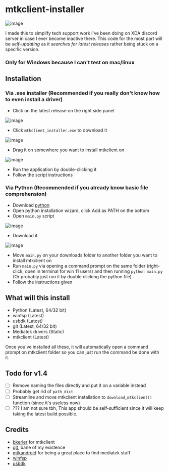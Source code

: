 # mtkclient-installer

![image](https://github.com/user-attachments/assets/0038bba5-4f5e-449a-9a07-acf41c4abdc7)

I made this to simplify tech support work I've been doing on XDA discord server in case I ever become inactive there. This code for the most part will be *self-updating* as it _searches for latest releases_ rather being stuck on a specific version.
### Only for Windows because I can't test on mac/linux

## Installation
### Via .exe installer (Recommended if you really don't know how to even install a driver)
- Click on the latest release on the right side panel
  
![image](https://github.com/user-attachments/assets/8e0b3d99-8850-4a09-b2aa-aa1b4167e14d)
- Click `mtkclient_installer.exe` to download it

![image](https://github.com/user-attachments/assets/b48af167-1a88-46f2-8778-c11fba0c32e7)
- Drag it on somewhere you want to install mtkclient on

![image](https://github.com/user-attachments/assets/b27614fb-4ad4-4e02-a72d-72a4c20805b0)
- Run the application by double-clicking it
- Follow the script instructions

### Via Python (Recommended if you already know basic file comprehension)
- Download [python](https://www.python.org/)
- Open python installation wizard, click Add as PATH on the bottom
- Open `main.py` script

![image](https://github.com/user-attachments/assets/541b04c3-0535-460b-9e6b-44b63036c0b8)
- Download it

![image](https://github.com/user-attachments/assets/ecb86a9f-af4c-45fa-8f44-ad5756cf0f71)
- Move `main.py` on your downloads folder to another folder you want to install mtkclient on
- Run `main.py` via opening a command prompt on the same folder (right-click, open in terminal for win 11 users) and then running `python main.py` (Or probably just run it by double clicking the python file)
- Follow the instructions given

## What will this install
- Python (Latest, 64/32 bit)
- winfsp (Latest)
- usbdk (Latest)
- git (Latest, 64/32 bit)
- Mediatek drivers (Static)
- mtkclient (Latest)

Once you've installed all these, it will automatically open a command prompt on mtkclient folder so you can just run the command be done with it.

## Todo for v1.4
- [ ] Remove naming the files directly and put it on a variable instead
- [ ] Probably get rid of `path_dict`
- [ ] Streamline and move mtkclient installation to `download_mtkclient()` function (since it's useless now)
- [ ] ??? I am not sure tbh, This app should be self-sufficient since it will keep taking the latest build possible.

## Credits
- [bkerler](https://github.com/bkerler/) for mtkclient
- [git](https://github.com/git/), bane of my existence
- [mtkandroid](https://androidmtk.com/category/download) for being a great place to find mediatek stuff
- [winfsp](https://winfsp.dev/rel/)
- [usbdk](https://github.com/daynix/UsbDk/releases)
